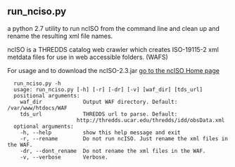 ## run_nciso.py 

a python 2.7 utility to run ncISO from the command line and clean up and rename the resulting xml file names.

ncISO is a THREDDS catalog web crawler  which creates ISO-19115-2 xml metdata files for use in web accessible folders. (WAFS)

For usage and to download the ncISO-2.3.jar [go to the ncISO Home page](http://www.ngdc.noaa.gov/eds/tds/)


```
  run_nciso.py -h
  usage: run_nciso.py [-h] [-r] [-dr] [-v] [waf_dir] [tds_url]
  positional arguments:
    waf_dir             Output WAF directory. Default: /var/www/htdocs/WAF
    tds_url             THREDDS url to parse. Default:
                      http://thredds.ucar.edu/thredds/idd/obsData.xml
  optional arguments:
    -h, --help          show this help message and exit
    -r, --rename        Do not run ncISO. Just rename the xml files in the WAF.
    -dr, --dont_rename  Do not rename the xml files in the WAF.
    -v, --verbose       Verbose.

```
